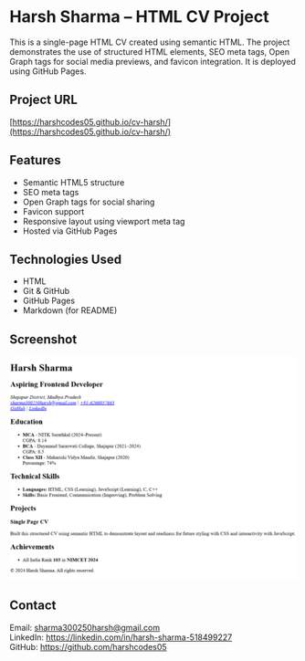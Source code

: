 # Harsh Sharma – HTML CV Project

This is a single-page HTML CV created using semantic HTML. The project demonstrates the use of structured HTML elements, SEO meta tags, Open Graph tags for social media previews, and favicon integration. It is deployed using GitHub Pages.

## Project URL

[https://harshcodes05.github.io/cv-harsh/](https://harshcodes05.github.io/cv-harsh/)


## Features

- Semantic HTML5 structure
- SEO meta tags
- Open Graph tags for social sharing
- Favicon support
- Responsive layout using viewport meta tag
- Hosted via GitHub Pages

## Technologies Used

- HTML
- Git & GitHub
- GitHub Pages
- Markdown (for README)

## Screenshot

![CV Preview](og-image.png)

## Contact

Email: sharma300250harsh@gmail.com  
LinkedIn: https://linkedin.com/in/harsh-sharma-518499227  
GitHub: https://github.com/harshcodes05
